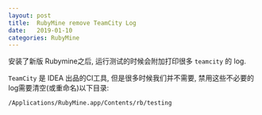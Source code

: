 ```yaml
---
layout: post
title:  RubyMine remove TeamCity Log
date:   2019-01-10
categories: RubyMine
---
```


安装了新版 Rubymine之后, 运行测试的时候会附加打印很多 `teamcity` 的 log.

`TeamCity` 是 IDEA 出品的CI工具, 但是很多时候我们并不需要, 禁用这些不必要的log需要清空(或重命名)以下目录:

`/Applications/RubyMine.app/Contents/rb/testing`
